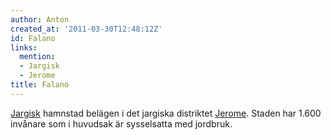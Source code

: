 ```yaml
---
author: Anton
created_at: '2011-03-30T12:48:12Z'
id: Falano
links:
  mention:
  - Jargisk
  - Jerome
title: Falano
---
```


[Jargisk] hamnstad belägen i det jargiska distriktet [Jerome]. Staden har 1.600 invånare som i
huvudsak är sysselsatta med jordbruk.

  [Jargisk]: Jargisk
  [Jerome]: Jerome
